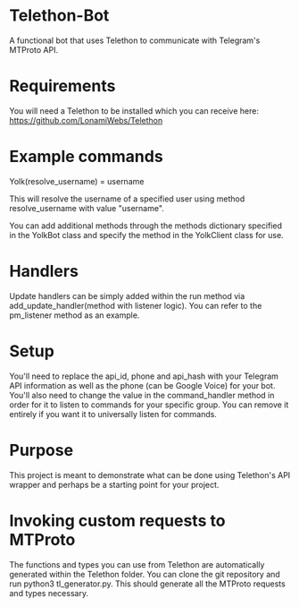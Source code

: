 # Telethon-Bot
A functional bot that uses Telethon to communicate with Telegram's MTProto API.

# Requirements
You will need a Telethon to be installed which you can receive here: https://github.com/LonamiWebs/Telethon

# Example commands
Yolk(resolve_username) = username

This will resolve the username of a specified user using method resolve_username with value "username".

You can add additional methods through the methods dictionary specified in the YolkBot class and specify the method in the YolkClient class for use.

# Handlers
Update handlers can be simply added within the run method via add_update_handler(method with listener logic). You can refer to the pm_listener method as an example.

# Setup
You'll need to replace the api_id, phone and api_hash with your Telegram API information as well as the phone (can be Google Voice) for your bot. You'll also need to change the value in the command_handler method in order for it to listen to commands for your specific group. You can remove it entirely if you want it to universally listen for commands.

# Purpose
This project is meant to demonstrate what can be done using Telethon's API wrapper and perhaps be a starting point for your project. 

# Invoking custom requests to MTProto
The functions and types you can use from Telethon are automatically generated within the Telethon folder. You can clone the git repository and run python3 tl_generator.py. This should generate all the MTProto requests and types necessary.
